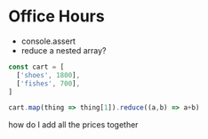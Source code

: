 # Office Hours


- console.assert
- reduce a nested array?


```js
const cart = [
  ['shoes', 1800],
  ['fishes', 700],
]

cart.map(thing => thing[1]).reduce((a,b) => a+b)
```

how do I add all the prices together
